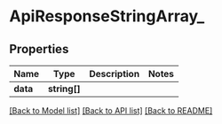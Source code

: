 # ApiResponseStringArray_

## Properties
Name | Type | Description | Notes
------------ | ------------- | ------------- | -------------
**data** | **string[]** |  | 

[[Back to Model list]](../../README.md#documentation-for-models) [[Back to API list]](../../README.md#documentation-for-api-endpoints) [[Back to README]](../../README.md)

